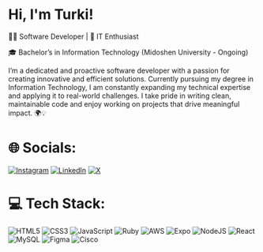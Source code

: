# Hi, I'm Turki!

👨‍💻 Software Developer | :floppy_disk: IT Enthusiast

🎓 Bachelor’s in Information Technology (Midoshen University - Ongoing)

I’m a dedicated and proactive software developer with a passion for creating innovative and efficient solutions. Currently pursuing my degree in Information Technology, I am constantly expanding my technical expertise and applying it to real-world challenges. I take pride in writing clean, maintainable code and enjoy working on projects that drive meaningful impact. 🌍💡


# 🌐 Socials:
[![Instagram](https://img.shields.io/badge/Instagram-%23E4405F.svg?logo=Instagram&logoColor=white)](https://instagram.com/elgrandeyury) [![LinkedIn](https://img.shields.io/badge/LinkedIn-%230077B5.svg?logo=linkedin&logoColor=white)](https://linkedin.com/in/turkialdheam) [![X](https://img.shields.io/badge/X-black.svg?logo=X&logoColor=white)](https://x.com/elgrandeyury) 

# 💻 Tech Stack:
![HTML5](https://img.shields.io/badge/html5-%23E34F26.svg?style=flat&logo=html5&logoColor=white) ![CSS3](https://img.shields.io/badge/css3-%231572B6.svg?style=flat&logo=css3&logoColor=white) ![JavaScript](https://img.shields.io/badge/javascript-%23323330.svg?style=flat&logo=javascript&logoColor=%23F7DF1E) ![Ruby](https://img.shields.io/badge/ruby-%23CC342D.svg?style=flat&logo=ruby&logoColor=white) ![AWS](https://img.shields.io/badge/AWS-%23FF9900.svg?style=flat&logo=amazon-aws&logoColor=white) ![Expo](https://img.shields.io/badge/expo-1C1E24?style=flat&logo=expo&logoColor=#D04A37) ![NodeJS](https://img.shields.io/badge/node.js-6DA55F?style=flat&logo=node.js&logoColor=white) ![React](https://img.shields.io/badge/react-%2320232a.svg?style=flat&logo=react&logoColor=%2361DAFB) ![MySQL](https://img.shields.io/badge/mysql-4479A1.svg?style=flat&logo=mysql&logoColor=white) ![Figma](https://img.shields.io/badge/figma-%23F24E1E.svg?style=flat&logo=figma&logoColor=white) ![Cisco](https://img.shields.io/badge/cisco-%23049fd9.svg?style=flat&logo=cisco&logoColor=black)
